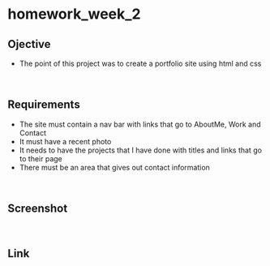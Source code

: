 # homework_week_2

## Ojective
* The point of this project was to create a portfolio site using html and css

<br>

## Requirements
* The site must contain a nav bar with links that go to AboutMe, Work and Contact
* It must have a recent photo
* It needs to have the projects that I have done with titles and links that go to their page
* There must be an area that gives out contact information

<br>

## Screenshot



<br>

## Link
